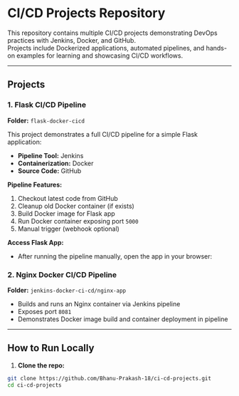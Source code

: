 # CI/CD Projects Repository

This repository contains multiple CI/CD projects demonstrating DevOps practices with Jenkins, Docker, and GitHub.  
Projects include Dockerized applications, automated pipelines, and hands-on examples for learning and showcasing CI/CD workflows.

---

## Projects

### 1. Flask CI/CD Pipeline
**Folder:** `flask-docker-cicd`

This project demonstrates a full CI/CD pipeline for a simple Flask application:

- **Pipeline Tool:** Jenkins
- **Containerization:** Docker
- **Source Code:** GitHub

**Pipeline Features:**
1. Checkout latest code from GitHub
2. Cleanup old Docker container (if exists)
3. Build Docker image for Flask app
4. Run Docker container exposing port `5000`
5. Manual trigger (webhook optional)

**Access Flask App:**
- After running the pipeline manually, open the app in your browser:

### 2. Nginx Docker CI/CD Pipeline
**Folder:** `jenkins-docker-ci-cd/nginx-app`

- Builds and runs an Nginx container via Jenkins pipeline
- Exposes port `8081`  
- Demonstrates Docker image build and container deployment in pipeline

---

## How to Run Locally

1. **Clone the repo:**
```bash
git clone https://github.com/Bhanu-Prakash-18/ci-cd-projects.git
cd ci-cd-projects

